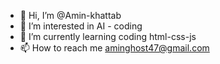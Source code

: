 - 👋 Hi, I’m @Amin-khattab
- 👀 I’m interested in AI - coding 
- 🌱 I’m currently learning coding html-css-js
- 📫 How to reach me aminghost47@gmail.com
  

<!---
Amin-khattab/Amin-khattab is a ✨ special ✨ repository because its `README.md` (this file) appears on your GitHub profile.
You can click the Preview link to take a look at your changes.
--->
